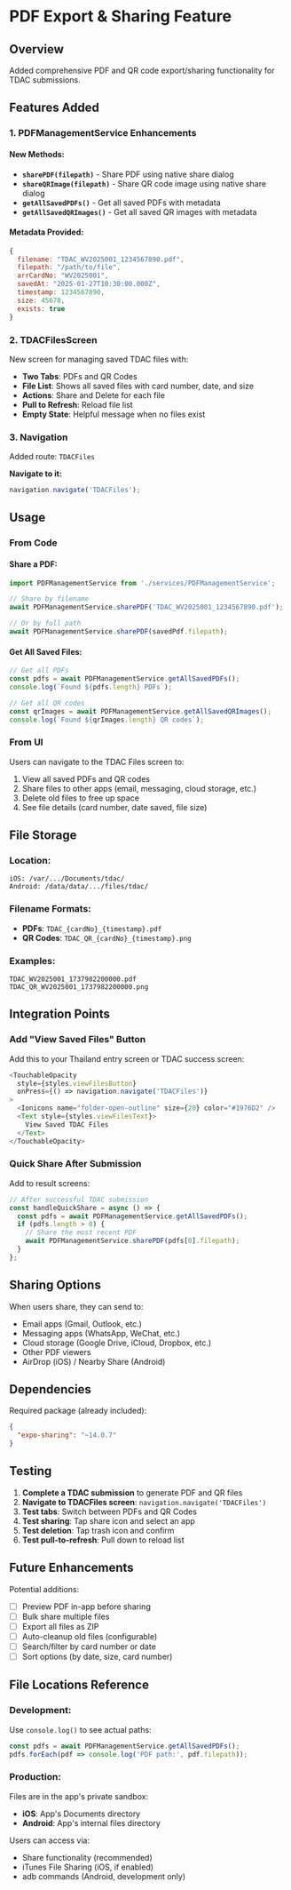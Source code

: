 # PDF Export & Sharing Feature

## Overview
Added comprehensive PDF and QR code export/sharing functionality for TDAC submissions.

## Features Added

### 1. PDFManagementService Enhancements

#### New Methods:
- **`sharePDF(filepath)`** - Share PDF using native share dialog
- **`shareQRImage(filepath)`** - Share QR code image using native share dialog
- **`getAllSavedPDFs()`** - Get all saved PDFs with metadata
- **`getAllSavedQRImages()`** - Get all saved QR images with metadata

#### Metadata Provided:
```javascript
{
  filename: "TDAC_WV2025001_1234567890.pdf",
  filepath: "/path/to/file",
  arrCardNo: "WV2025001",
  savedAt: "2025-01-27T10:30:00.000Z",
  timestamp: 1234567890,
  size: 45678,
  exists: true
}
```

### 2. TDACFilesScreen

New screen for managing saved TDAC files with:
- **Two Tabs**: PDFs and QR Codes
- **File List**: Shows all saved files with card number, date, and size
- **Actions**: Share and Delete for each file
- **Pull to Refresh**: Reload file list
- **Empty State**: Helpful message when no files exist

### 3. Navigation

Added route: `TDACFiles`

**Navigate to it:**
```javascript
navigation.navigate('TDACFiles');
```

## Usage

### From Code

#### Share a PDF:
```javascript
import PDFManagementService from './services/PDFManagementService';

// Share by filename
await PDFManagementService.sharePDF('TDAC_WV2025001_1234567890.pdf');

// Or by full path
await PDFManagementService.sharePDF(savedPdf.filepath);
```

#### Get All Saved Files:
```javascript
// Get all PDFs
const pdfs = await PDFManagementService.getAllSavedPDFs();
console.log(`Found ${pdfs.length} PDFs`);

// Get all QR codes
const qrImages = await PDFManagementService.getAllSavedQRImages();
console.log(`Found ${qrImages.length} QR codes`);
```

### From UI

Users can navigate to the TDAC Files screen to:
1. View all saved PDFs and QR codes
2. Share files to other apps (email, messaging, cloud storage, etc.)
3. Delete old files to free up space
4. See file details (card number, date saved, file size)

## File Storage

### Location:
```
iOS: /var/.../Documents/tdac/
Android: /data/data/.../files/tdac/
```

### Filename Formats:
- **PDFs**: `TDAC_{cardNo}_{timestamp}.pdf`
- **QR Codes**: `TDAC_QR_{cardNo}_{timestamp}.png`

### Examples:
```
TDAC_WV2025001_1737982200000.pdf
TDAC_QR_WV2025001_1737982200000.png
```

## Integration Points

### Add "View Saved Files" Button

Add this to your Thailand entry screen or TDAC success screen:

```javascript
<TouchableOpacity
  style={styles.viewFilesButton}
  onPress={() => navigation.navigate('TDACFiles')}
>
  <Ionicons name="folder-open-outline" size={20} color="#1976D2" />
  <Text style={styles.viewFilesText}>
    View Saved TDAC Files
  </Text>
</TouchableOpacity>
```

### Quick Share After Submission

Add to result screens:

```javascript
// After successful TDAC submission
const handleQuickShare = async () => {
  const pdfs = await PDFManagementService.getAllSavedPDFs();
  if (pdfs.length > 0) {
    // Share the most recent PDF
    await PDFManagementService.sharePDF(pdfs[0].filepath);
  }
};
```

## Sharing Options

When users share, they can send to:
- Email apps (Gmail, Outlook, etc.)
- Messaging apps (WhatsApp, WeChat, etc.)
- Cloud storage (Google Drive, iCloud, Dropbox, etc.)
- Other PDF viewers
- AirDrop (iOS) / Nearby Share (Android)

## Dependencies

Required package (already included):
```json
{
  "expo-sharing": "~14.0.7"
}
```

## Testing

1. **Complete a TDAC submission** to generate PDF and QR files
2. **Navigate to TDACFiles screen**: `navigation.navigate('TDACFiles')`
3. **Test tabs**: Switch between PDFs and QR Codes
4. **Test sharing**: Tap share icon and select an app
5. **Test deletion**: Tap trash icon and confirm
6. **Test pull-to-refresh**: Pull down to reload list

## Future Enhancements

Potential additions:
- [ ] Preview PDF in-app before sharing
- [ ] Bulk share multiple files
- [ ] Export all files as ZIP
- [ ] Auto-cleanup old files (configurable)
- [ ] Search/filter by card number or date
- [ ] Sort options (by date, size, card number)

## File Locations Reference

### Development:
Use `console.log()` to see actual paths:
```javascript
const pdfs = await PDFManagementService.getAllSavedPDFs();
pdfs.forEach(pdf => console.log('PDF path:', pdf.filepath));
```

### Production:
Files are in the app's private sandbox:
- **iOS**: App's Documents directory
- **Android**: App's internal files directory

Users can access via:
- Share functionality (recommended)
- iTunes File Sharing (iOS, if enabled)
- adb commands (Android, development only)
